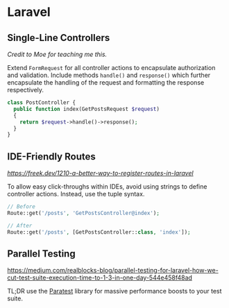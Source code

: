 # Laravel

## Single-Line Controllers
*Credit to Moe for teaching me this.*

Extend `FormRequest` for all controller actions to encapsulate authorization and validation. Include methods `handle()` and `response()` which further encapsulate the handling of the request and formatting the response respectively.

```php
class PostController {
  public function index(GetPostsRequest $request)
  {
    return $request->handle()->response();
  }
}
```

## IDE-Friendly Routes
*https://freek.dev/1210-a-better-way-to-register-routes-in-laravel*

To allow easy click-throughs within IDEs, avoid using strings to define controller actions. Instead, use the tuple syntax.

```php
// Before
Route::get('/posts', 'GetPostsController@index');

// After
Route::get('/posts', [GetPostsController::class, 'index']);
```

## Parallel Testing
https://medium.com/realblocks-blog/parallel-testing-for-laravel-how-we-cut-test-suite-execution-time-to-1-3-in-one-day-544e458f48ad

TL;DR use the [Paratest](https://github.com/paratestphp/paratest) library for massive performance boosts to your test suite.
